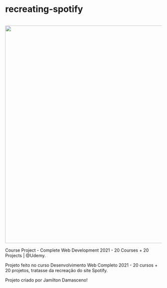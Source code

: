#  recreating-spotify

<p align="center">
  <br/>
<img src="https://i.ibb.co/12TjXQ1/computador.jpg" width="700"/>
  <br/>
</p>


  Course Project - Complete Web Development 2021 - 20 Courses + 20 Projects | @Udemy.
  
  Projeto feito no curso Desenvolvimento Web Completo 2021 - 20 cursos + 20 projetos, tratasse da recreação do site Spotify.
  
  Projeto criado por Jamilton Damasceno!
